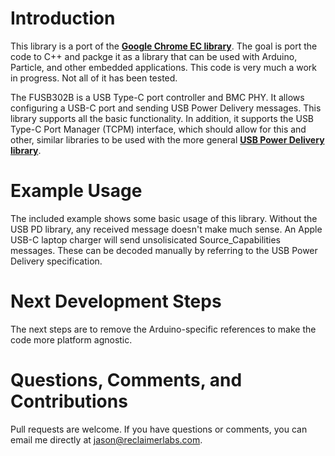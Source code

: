 # Introduction

This library is a port of the [**Google Chrome EC library**](https://www.chromium.org/chromium-os/ec-development). The goal is port the code to C++ and packge it as a library that can be used with Arduino, Particle, and other embedded applications. This code is very much a work in progress. Not all of it has been tested. 

The FUSB302B is a USB Type-C port controller and BMC PHY. It allows configuring a USB-C port and sending USB Power Delivery messages. This library supports all the basic functionality. In addition, it supports the USB Type-C Port Manager (TCPM) interface, which should allow for this and other, similar libraries to be used with the more general [**USB Power Delivery library**](https://github.com/ReclaimerLabs/USB_PD). 

# Example Usage

The included example shows some basic usage of this library. Without the USB PD library, any received message doesn't make much sense. An Apple USB-C laptop charger will send unsolisicated Source_Capabilities messages. These can be decoded manually by referring to the USB Power Delivery specification.  

# Next Development Steps

The next steps are to remove the Arduino-specific references to make the code more platform agnostic. 

# Questions, Comments, and Contributions

Pull requests are welcome. If you have questions or comments, you can email me directly at jason@reclaimerlabs.com. 
